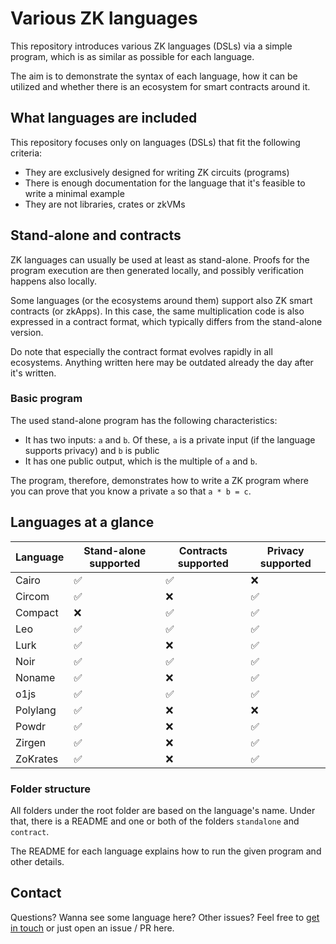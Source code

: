 # Various ZK languages

This repository introduces various ZK languages (DSLs) via a simple program, which is as similar as possible for each language.

The aim is to demonstrate the syntax of each language, how it can be utilized and whether there is an ecosystem for smart contracts around it.

## What languages are included

This repository focuses only on languages (DSLs) that fit the following criteria:

- They are exclusively designed for writing ZK circuits (programs)
- There is enough documentation for the language that it's feasible to write a minimal example
- They are not libraries, crates or zkVMs

## Stand-alone and contracts

ZK languages can usually be used at least as stand-alone. Proofs for the program execution are then generated locally, and possibly verification happens also locally.

Some languages (or the ecosystems around them) support also ZK smart contracts (or zkApps). In this case, the same multiplication code is also expressed in a contract format, which typically differs from the stand-alone version.

Do note that especially the contract format evolves rapidly in all ecosystems. Anything written here may be outdated already the day after it's written.

### Basic program

The used stand-alone program has the following characteristics:

- It has two inputs: `a` and `b`. Of these, `a` is a private input (if the language supports privacy) and `b` is public
- It has one public output, which is the multiple of `a` and `b`.

The program, therefore, demonstrates how to write a ZK program where you can prove that you know a private `a` so that `a * b = c`.

## Languages at a glance

| Language | Stand-alone supported | Contracts supported | Privacy supported |
| -------- | --------------------- | ------------------- | ----------------- |
| Cairo    | ✅                    | ✅                  | ❌                |
| Circom   | ✅                    | ❌                  | ✅                |
| Compact  | ❌                    | ✅                  | ✅                |
| Leo      | ✅                    | ✅                  | ✅                |
| Lurk     | ✅                    | ❌                  | ✅                |
| Noir     | ✅                    | ✅                  | ✅                |
| Noname   | ✅                    | ❌                  | ✅                |
| o1js     | ✅                    | ✅                  | ✅                |
| Polylang | ✅                    | ❌                  | ❌                |
| Powdr    | ✅                    | ❌                  | ✅                |
| Zirgen   | ✅                    | ❌                  | ✅                |
| ZoKrates | ✅                    | ❌                  | ✅                |

### Folder structure

All folders under the root folder are based on the language's name. Under that, there is a README and one or both of the folders `standalone` and `contract`.

The README for each language explains how to run the given program and other details.

## Contact

Questions? Wanna see some language here? Other issues? Feel free to [get in touch](https://linktr.ee/lauripeltonen) or just open an issue / PR here.
